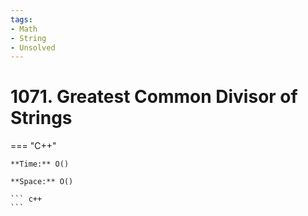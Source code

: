 ```yaml
---
tags:
- Math
- String
- Unsolved
---
```



# 1071. Greatest Common Divisor of Strings

=== "C++"

    **Time:** O()

    **Space:** O()

    ``` c++
    ```